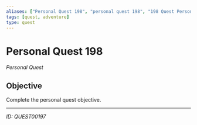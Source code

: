 ```yaml
---
aliases: ["Personal Quest 198", "personal quest 198", "198 Quest Personal"]
tags: [quest, adventure]
type: quest
---
```


# Personal Quest 198

*Personal Quest*

## Objective
Complete the personal quest objective.

---
*ID: QUEST00197*